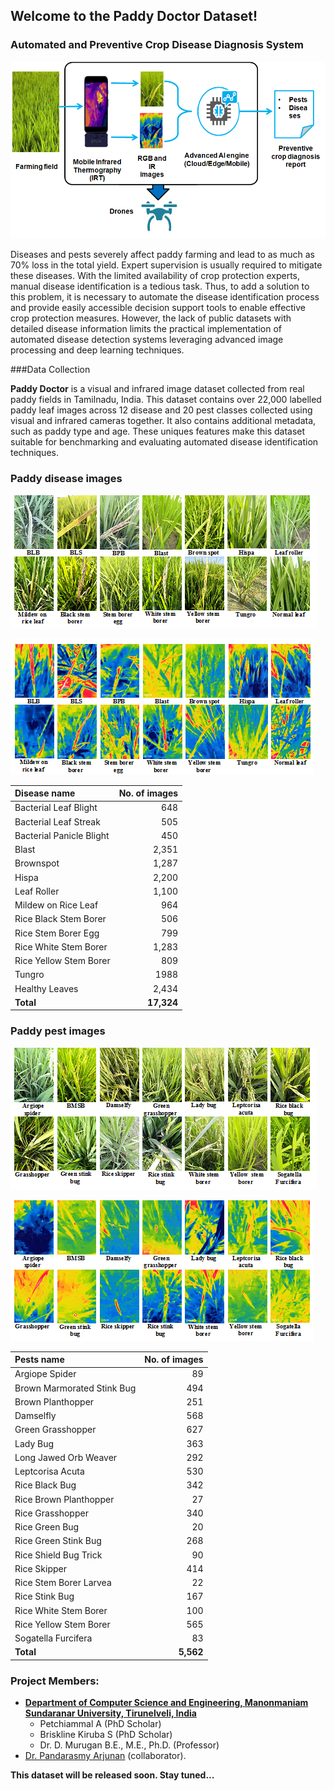 ## Welcome to the Paddy Doctor Dataset!

### Automated and Preventive Crop Disease Diagnosis System

![Data collection Process](Data_Collection.png)

Diseases and pests severely affect paddy farming and lead to as much as 70% loss in the total yield. Expert supervision is usually required to mitigate these diseases. With the limited availability of crop protection experts, manual disease identification is a tedious task. Thus, to add a solution to this problem, it is necessary to automate the disease identification process and provide easily accessible decision support tools to enable effective crop protection measures. However, the lack of public datasets with detailed disease information limits the practical implementation of automated disease detection systems leveraging advanced image processing and deep learning techniques.

###Data Collection


**Paddy Doctor** is a visual and infrared image dataset collected from real paddy fields in Tamilnadu, India. 
This dataset contains over 22,000 labelled paddy leaf images across 12 disease and 20 pest classes collected using visual and infrared cameras together. It also contains additional metadata, such as paddy type and age. These uniques features make this dataset suitable for benchmarking and evaluating automated disease identification techniques.

### Paddy disease images
![RGB Diseases](rgb_diseases.png)

![IR Diseasaes](ir_diseases.png)

|Disease name | No. of images |
| :--- | ---: |
|Bacterial Leaf Blight | 648 |
|Bacterial Leaf Streak | 505 |
|Bacterial Panicle Blight | 450 |
|Blast | 2,351 |
|Brownspot | 1,287 |
|Hispa | 2,200|
|Leaf Roller | 1,100|
|Mildew on Rice Leaf | 964|
|Rice Black Stem Borer | 506|
|Rice Stem Borer Egg | 799|
|Rice White Stem Borer | 1,283|
|Rice Yellow Stem Borer | 809|
|Tungro | 1988|
|Healthy Leaves | 2,434|
|**Total** | **17,324**|

### Paddy pest images
![RGB Pests](RGBpests.png)

![IR Pests](irpests.png)

|Pests name | No. of images |
| :--- | ---: |
|Argiope Spider |  89 |
|Brown Marmorated Stink Bug | 494  |
|Brown Planthopper | 251 |
|Damselfly  |  568 |
|Green Grasshopper | 627 |
|Lady Bug | 363 |
|Long Jawed Orb Weaver | 292 |
|Leptcorisa Acuta | 530 |
|Rice Black Bug | 342 |
|Rice Brown Planthopper| 27 |
|Rice Grasshopper | 340 |
|Rice Green Bug | 20 |
|Rice Green Stink Bug| 268 |
|Rice Shield Bug Trick | 90 |
|Rice Skipper | 414|
|Rice Stem Borer Larvea | 22 |
|Rice Stink Bug| 167 |
|Rice White Stem Borer| 100 
|Rice Yellow Stem Borer| 565 |
|Sogatella Furcifera| 83 |
|**Total** | **5,562**|

### Project Members: 

- **[Department of Computer Science and Engineering,  Manonmaniam Sundaranar University, Tirunelveli, India](https://www.msuniv.ac.in/Academic/Department/ComputerScience/Overview)**
   - Petchiammal A (PhD Scholar) 
   - Briskline Kiruba S (PhD Scholar)
   - Dr. D. Murugan B.E., M.E., Ph.D. (Professor)
- [Dr. Pandarasmy Arjunan](https://www.samy101.com/) (collaborator).

**This dataset will be released soon. Stay tuned...**
